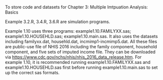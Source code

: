 To store code and datasets for Chapter 3: Multiple Imtpuation Analysis: Basics

Example 3.2.R, 3.4.R, 3.6.R are simulation programs.


Example 1.10 uses three programs: example1.10.FAMILYXX.sas; example1.10.HOUSEHLD.sas; example1.10.main.sas. It also uses the datasets including familyxx.dat, househld.dat, incmimp1-incmimp5.dat. All these files are public-use file of NHIS 2016 including the family component, household component, and five sets of imputed income file. They can be downloaded via https://www.cdc.gov/nchs/nhis/nhis_2016_data_release.htm. For example 1.10, it is recommended running example1.10.FAMILYXX.sas and example1.10.HOUSEHLD.sas first before running example1.10.main.sas to set up the correct sas formats.
